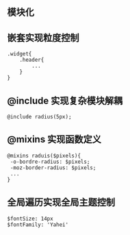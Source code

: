 ## 模块化

## 嵌套实现粒度控制

```
.widget{
    .header{
        ...
    }
}
```

## @include 实现复杂模块解耦

```
@include radius(5px);
```

## @mixins 实现函数定义

```
@mixins raduis($pixels){
 -o-bordre-radius: $pixels;
 -moz-border-radius: $pixels;
 ...
}
```

## 全局遍历实现全局主题控制

```
$fontSize: 14px
$fontFamily: 'Yahei'

```

